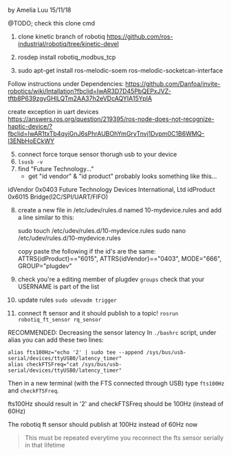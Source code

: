 by Amelia Luu 15/11/18


@TODO; check this clone cmd
1. clone kinetic branch of robotiq
https://github.com/ros-industrial/robotiq/tree/kinetic-devel

2. rosdep install robotiq_modbus_tcp
3. sudo apt-get install ros-melodic-soem ros-melodic-socketcan-interface

Follow instructions under Dependencies:
https://github.com/Danfoa/invite-robotics/wiki/Intallation?fbclid=IwAR3D7D45PbQEPxJVZ-tftb8P639zgyGHlLQTm2AA37h2eVDcAQYIA15YpIA

create exception in uart devices
https://answers.ros.org/question/219395/ros-node-does-not-recognize-haptic-device/?fbclid=IwAR1txTb4qyiGnJ6sPhrAUBOhYmGryTnvj1Dvpm0C1B6WMQ-l3ENbHoECkWY

5. connect force torque sensor thorugh usb to your device
6. ``lsusb -v``
7. find "Future Technology..."
    - get "id vendor" & "id product"
probably looks something like this...

  idVendor           0x0403 Future Technology Devices International, Ltd
  idProduct          0x6015 Bridge(I2C/SPI/UART/FIFO)

8. create a new file in /etc/udev/rules.d named 10-mydevice.rules and add a line similar to this:

    sudo touch /etc/udev/rules.d/10-mydevice.rules
    sudo nano /etc/udev/rules.d/10-mydevice.rules

    copy paste the following if the id's are the same:
        ATTRS{idProduct}=="6015", ATTRS{idVendor}=="0403", MODE="666", GROUP="plugdev"

9. check you're a editing member of plugdev ``groups``
    check that your USERNAME is part of the list
10. update rules ``sudo udevadm trigger``

11. connect ft sensor and it should publish to a topic!
    ``rosrun robotiq_ft_sensor rq_sensor``


RECOMMENDED: Decreasing the sensor latency
In `./bashrc` script, under alias you can add these two lines:

```
alias fts100Hz="echo '2' | sudo tee --append /sys/bus/usb-serial/devices/ttyUSB0/latency_timer"
alias checkFTSFreq="cat /sys/bus/usb-serial/devices/ttyUSB0/latency_timer"
```

Then in a new terminal (with the FTS connected through USB) type `fts100Hz` and `checkFTSFreq`.

fts100Hz should result in '2'
and checkFTSFreq should be 100Hz (instead of 60Hz)

The robotiq ft sensor should publish at 100Hz instead of 60Hz now
> This must be repeated everytime you reconnect the fts sensor serially in that lifetime